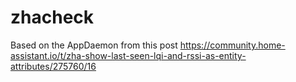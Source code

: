 # zhacheck
Based on the AppDaemon from this post https://community.home-assistant.io/t/zha-show-last-seen-lqi-and-rssi-as-entity-attributes/275760/16
